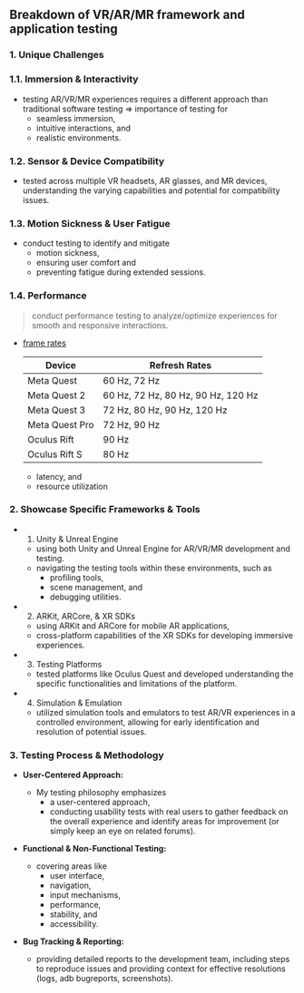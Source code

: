 ## Breakdown of VR/AR/MR framework and application testing

### 1. Unique Challenges

### 1.1. Immersion & Interactivity
* testing AR/VR/MR experiences requires a different approach than traditional software testing => importance of testing for
    * seamless immersion,
    * intuitive interactions, and
    * realistic environments.

### 1.2. Sensor & Device Compatibility 
* tested across multiple VR headsets, AR glasses, and MR devices, understanding the varying capabilities and potential for compatibility issues.

### 1.3. **Motion Sickness & User Fatigue** 
* conduct testing to identify and mitigate
  * motion sickness,
  * ensuring user comfort and
  * preventing fatigue during extended sessions.

### 1.4. **Performance** 
> conduct performance testing to analyze/optimize experiences for smooth and responsive interactions.

* [frame rates](https://developers.meta.com/horizon/documentation/unreal/unreal-advanced-rendering)
   
  | Device | Refresh Rates |
  |--|--|
  | Meta Quest | 60 Hz, 72 Hz |
  | Meta Quest 2 | 60 Hz, 72 Hz, 80 Hz, 90 Hz, 120 Hz |
  | Meta Quest 3 | 72 Hz, 80 Hz, 90 Hz, 120 Hz |
  | Meta Quest Pro | 72 Hz, 90 Hz |
  | Oculus Rift | 90 Hz |
  | Oculus Rift S | 80 Hz |

    * latency, and
    * resource utilization 

### 2. Showcase Specific Frameworks & Tools

* 1. Unity & Unreal Engine 
  * using both Unity and Unreal Engine for AR/VR/MR development and testing. 
  * navigating the testing tools within these environments, such as
    * profiling tools,
    * scene management, and
    * debugging utilities.

* 2. ARKit, ARCore, & XR SDKs 
  * using ARKit and ARCore for mobile AR applications, 
  * cross-platform capabilities of the XR SDKs for developing immersive experiences.

* 3. Testing Platforms 
  * tested platforms like Oculus Quest and developed understanding the specific functionalities and limitations of the platform.

* 4. Simulation & Emulation 
  * utilized simulation tools and emulators to test AR/VR experiences in a controlled environment, allowing for early identification and resolution of potential issues.

### 3. Testing Process & Methodology

* **User-Centered Approach:** 
  * My testing philosophy emphasizes
    * a user-centered approach,
    * conducting usability tests with real users to gather feedback on the overall experience and identify areas for improvement (or simply keep an eye on related forums).

* **Functional & Non-Functional Testing:** 
  * covering areas like
    * user interface,
    * navigation,
    * input mechanisms,
    * performance,
    * stability, and
    * accessibility.

* **Bug Tracking & Reporting:** 
  * providing detailed reports to the development team, including steps to reproduce issues and providing context for effective resolutions (logs, adb bugreports, screenshots).